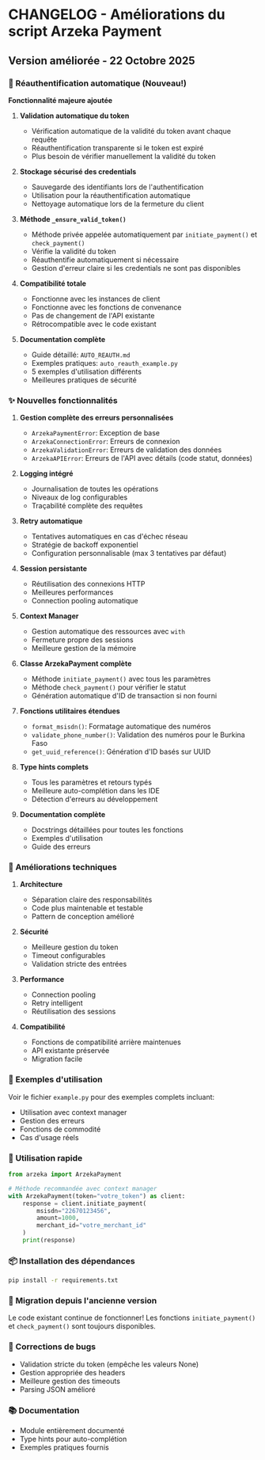 # CHANGELOG - Améliorations du script Arzeka Payment

## Version améliorée - 22 Octobre 2025

### 🔄 Réauthentification automatique (Nouveau!)

**Fonctionnalité majeure ajoutée**

1. **Validation automatique du token**
   - Vérification automatique de la validité du token avant chaque requête
   - Réauthentification transparente si le token est expiré
   - Plus besoin de vérifier manuellement la validité du token

2. **Stockage sécurisé des credentials**
   - Sauvegarde des identifiants lors de l'authentification
   - Utilisation pour la réauthentification automatique
   - Nettoyage automatique lors de la fermeture du client

3. **Méthode `_ensure_valid_token()`**
   - Méthode privée appelée automatiquement par `initiate_payment()` et `check_payment()`
   - Vérifie la validité du token
   - Réauthentifie automatiquement si nécessaire
   - Gestion d'erreur claire si les credentials ne sont pas disponibles

4. **Compatibilité totale**
   - Fonctionne avec les instances de client
   - Fonctionne avec les fonctions de convenance
   - Pas de changement de l'API existante
   - Rétrocompatible avec le code existant

5. **Documentation complète**
   - Guide détaillé: `AUTO_REAUTH.md`
   - Exemples pratiques: `auto_reauth_example.py`
   - 5 exemples d'utilisation différents
   - Meilleures pratiques de sécurité

### ✨ Nouvelles fonctionnalités

1. **Gestion complète des erreurs personnalisées**
   - `ArzekaPaymentError`: Exception de base
   - `ArzekaConnectionError`: Erreurs de connexion
   - `ArzekaValidationError`: Erreurs de validation des données
   - `ArzekaAPIError`: Erreurs de l'API avec détails (code statut, données)

2. **Logging intégré**
   - Journalisation de toutes les opérations
   - Niveaux de log configurables
   - Traçabilité complète des requêtes

3. **Retry automatique**
   - Tentatives automatiques en cas d'échec réseau
   - Stratégie de backoff exponentiel
   - Configuration personnalisable (max 3 tentatives par défaut)

4. **Session persistante**
   - Réutilisation des connexions HTTP
   - Meilleures performances
   - Connection pooling automatique

5. **Context Manager**
   - Gestion automatique des ressources avec `with`
   - Fermeture propre des sessions
   - Meilleure gestion de la mémoire

6. **Classe ArzekaPayment complète**
   - Méthode `initiate_payment()` avec tous les paramètres
   - Méthode `check_payment()` pour vérifier le statut
   - Génération automatique d'ID de transaction si non fourni

7. **Fonctions utilitaires étendues**
   - `format_msisdn()`: Formatage automatique des numéros
   - `validate_phone_number()`: Validation des numéros pour le Burkina Faso
   - `get_uuid_reference()`: Génération d'ID basés sur UUID

8. **Type hints complets**
   - Tous les paramètres et retours typés
   - Meilleure auto-complétion dans les IDE
   - Détection d'erreurs au développement

9. **Documentation complète**
   - Docstrings détaillées pour toutes les fonctions
   - Exemples d'utilisation
   - Guide des erreurs

### 🔧 Améliorations techniques

1. **Architecture**
   - Séparation claire des responsabilités
   - Code plus maintenable et testable
   - Pattern de conception amélioré

2. **Sécurité**
   - Meilleure gestion du token
   - Timeout configurables
   - Validation stricte des entrées

3. **Performance**
   - Connection pooling
   - Retry intelligent
   - Réutilisation des sessions

4. **Compatibilité**
   - Fonctions de compatibilité arrière maintenues
   - API existante préservée
   - Migration facile

### 📝 Exemples d'utilisation

Voir le fichier `example.py` pour des exemples complets incluant:
- Utilisation avec context manager
- Gestion des erreurs
- Fonctions de commodité
- Cas d'usage réels

### 🚀 Utilisation rapide

```python
from arzeka import ArzekaPayment

# Méthode recommandée avec context manager
with ArzekaPayment(token="votre_token") as client:
    response = client.initiate_payment(
        msisdn="22670123456",
        amount=1000,
        merchant_id="votre_merchant_id"
    )
    print(response)
```

### 📦 Installation des dépendances

```bash
pip install -r requirements.txt
```

### 🔄 Migration depuis l'ancienne version

Le code existant continue de fonctionner! Les fonctions `initiate_payment()` et `check_payment()` sont toujours disponibles.

### 🐛 Corrections de bugs

- Validation stricte du token (empêche les valeurs None)
- Gestion appropriée des headers
- Meilleure gestion des timeouts
- Parsing JSON amélioré

### 📚 Documentation

- Module entièrement documenté
- Type hints pour auto-complétion
- Exemples pratiques fournis
